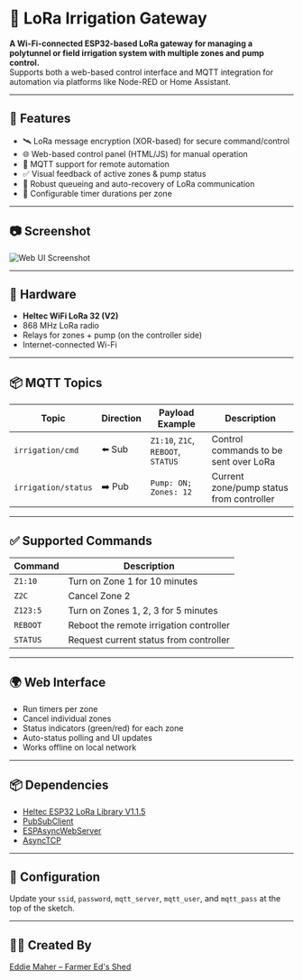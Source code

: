 # 🌱 LoRa Irrigation Gateway

**A Wi-Fi-connected ESP32-based LoRa gateway for managing a polytunnel or field irrigation system with multiple zones and pump control.**  
Supports both a web-based control interface and MQTT integration for automation via platforms like Node-RED or Home Assistant.

---

## 🚀 Features

- 🛰️ LoRa message encryption (XOR-based) for secure command/control  
- 🌐 Web-based control panel (HTML/JS) for manual operation  
- 🔄 MQTT support for remote automation  
- ✅ Visual feedback of active zones & pump status  
- 📡 Robust queueing and auto-recovery of LoRa communication  
- 🔧 Configurable timer durations per zone  

---

## 📷 Screenshot

![Web UI Screenshot](docs/ui-screenshot.png) <!-- optional if you upload an image -->

---

## 🔧 Hardware

- **Heltec WiFi LoRa 32 (V2)**
- 868 MHz LoRa radio
- Relays for zones + pump (on the controller side)
- Internet-connected Wi-Fi

---

## 📦 MQTT Topics

| Topic               | Direction | Payload Example       | Description                          |
|--------------------|-----------|------------------------|--------------------------------------|
| `irrigation/cmd`   | ⬅️ Sub     | `Z1:10`, `Z1C`, `REBOOT`, `STATUS` | Control commands to be sent over LoRa |
| `irrigation/status`| ➡️ Pub     | `Pump: ON; Zones: 12` | Current zone/pump status from controller |

---

## ✅ Supported Commands

| Command     | Description                              |
|-------------|------------------------------------------|
| `Z1:10`     | Turn on Zone 1 for 10 minutes            |
| `Z2C`       | Cancel Zone 2                            |
| `Z123:5`    | Turn on Zones 1, 2, 3 for 5 minutes      |
| `REBOOT`    | Reboot the remote irrigation controller  |
| `STATUS`    | Request current status from controller   |

---

## 🌍 Web Interface

- Run timers per zone  
- Cancel individual zones  
- Status indicators (green/red) for each zone  
- Auto-status polling and UI updates  
- Works offline on local network  

---

## 📦 Dependencies

- [Heltec ESP32 LoRa Library V1.1.5](https://github.com/Heltec-Aaron-Lee/WiFi_Kit_series)  
- [PubSubClient](https://github.com/knolleary/pubsubclient)  
- [ESPAsyncWebServer](https://github.com/me-no-dev/ESPAsyncWebServer)  
- [AsyncTCP](https://github.com/me-no-dev/AsyncTCP)  

---

## 🔐 Configuration

Update your `ssid`, `password`, `mqtt_server`, `mqtt_user`, and `mqtt_pass` at the top of the sketch.

---

## 🧑‍🌾 Created By

[Eddie Maher – Farmer Ed's Shed](https://github.com/Farmer-Eds-Shed)  

